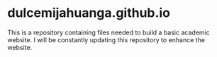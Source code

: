# dulcemijahuanga.github.io
  This is a repository containing files needed to build a basic academic website.
  I will be constantly updating this repository to enhance the website.
